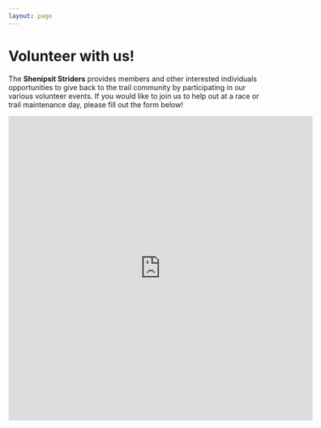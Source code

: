 ```yaml
---
layout: page
---
```


# Volunteer with us!
The **Shenipsit Striders** provides members and other interested individuals opportunities to give back to the trail community by participating in our various volunteer events. If you would like to join us to help out at a race or trail maintenance day, please fill out the form below!

<iframe src="https://docs.google.com/forms/d/e/1FAIpQLSfE_gMQfcLX3XpYr1HGvRO6002V0yJ_Pk89P-YF247o7Th2Eg/viewform?embedded=true" width="600" height="600" frameborder="0" marginheight="0" marginwidth="0">Loading...</iframe>